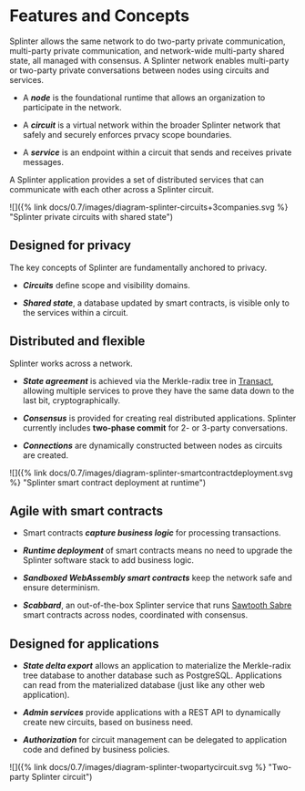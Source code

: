 # Features and Concepts

<!--
  Copyright 2024 Bitwise IO, Inc.
  Copyright 2018-2021 Cargill Incorporated
  Licensed under Creative Commons Attribution 4.0 International License
  https://creativecommons.org/licenses/by/4.0/
-->

Splinter allows the same network to do two-party private communication,
multi-party private communication, and network-wide multi-party shared state,
all managed with consensus. A Splinter network enables multi-party or two-party
private conversations between nodes using circuits and services.

  - A _**node**_ is the foundational runtime that allows an organization to
  participate in the network.

  - A _**circuit**_ is a virtual network within the broader Splinter network
  that safely and securely enforces prvacy scope boundaries.

  - A _**service**_ is an endpoint within a circuit that sends and receives
  private messages.

A Splinter application provides a set of distributed services that can
communicate with each other across a Splinter circuit.

![]({% link docs/0.7/images/diagram-splinter-circuits+3companies.svg %}
"Splinter private circuits with shared state")

## Designed for privacy

The key concepts of Splinter are fundamentally anchored to privacy.

   - _**Circuits**_ define scope and visibility domains.

   - _**Shared state**_, a database updated by smart contracts, is visible only
     to the services within a circuit.

## Distributed and flexible

Splinter works across a network.

   - _**State agreement**_ is achieved via the Merkle-radix tree in
     [Transact](https://github.com/splintercommunity/transact),
     allowing multiple services to prove they have the same data down to the
     last bit, cryptographically.

   - _**Consensus**_ is provided for creating real distributed applications.
     Splinter currently includes **two-phase commit** for 2- or 3-party
     conversations.

   - _**Connections**_ are dynamically constructed between nodes as circuits are
     created.


![]({% link docs/0.7/images/diagram-splinter-smartcontractdeployment.svg %}
"Splinter smart contract deployment at runtime")

## Agile with smart contracts

   - Smart contracts _**capture business logic**_ for processing transactions.

   - _**Runtime deployment**_ of smart contracts means no need to upgrade the
     Splinter software stack to add business logic.

   - _**Sandboxed WebAssembly smart contracts**_ keep the network safe and
     ensure determinism.

   - _**Scabbard**_, an out-of-the-box Splinter service that runs
     [Sawtooth Sabre](https://github.com/splintercommunity//sawtooth-sabre)
     smart contracts across nodes, coordinated with consensus.

## Designed for applications

   - _**State delta export**_ allows an application to materialize the
     Merkle-radix tree database to another database such as PostgreSQL.
     Applications can read from the materialized database (just like any other
     web application).

   - _**Admin services**_ provide applications with a REST API to dynamically
     create new circuits, based on business need.

   - _**Authorization**_ for circuit management can be delegated to application
     code and defined by business policies.

![]({% link docs/0.7/images/diagram-splinter-twopartycircuit.svg %}
"Two-party Splinter circuit")
